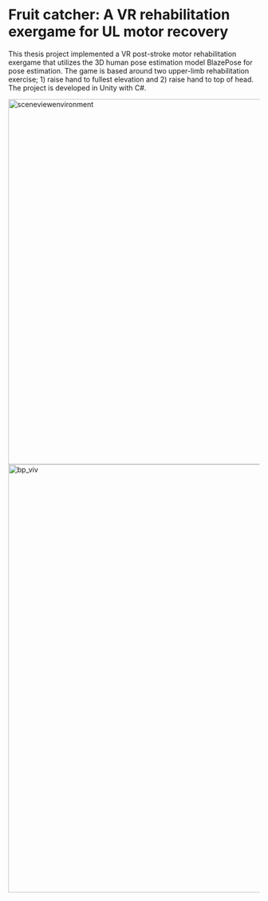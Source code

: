 # Fruit catcher: A VR rehabilitation exergame for UL motor recovery

This thesis project implemented a VR post-stroke motor rehabilitation exergame that utilizes the 3D human pose estimation model BlazePose for pose estimation. The game is based around two upper-limb rehabilitation exercise; 1) raise hand to fullest elevation and 2) raise hand to top of head.
The project is developed in Unity with C#. 

<img width="731" alt="sceneviewenvironment" src="https://github.com/marholm/RehabExergame/assets/82164751/f9914268-8ac0-42c8-a89b-15c20aab443f">
<img width="857" alt="bp_viv" src="https://github.com/marholm/RehabExergame/assets/82164751/07fc0801-742b-4d98-9d13-5f69b3bf2e2f">

